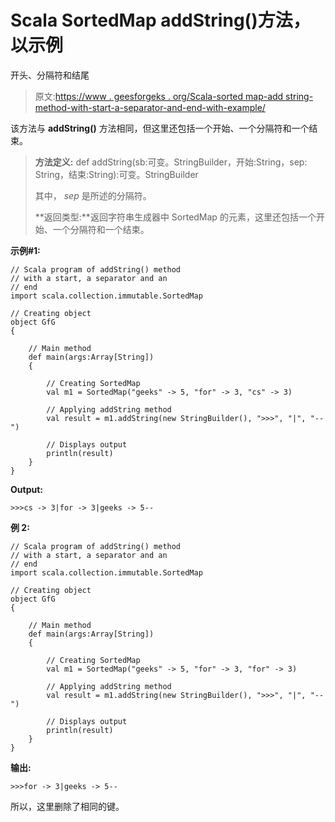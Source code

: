 # Scala SortedMap addString()方法，以示例

开头、分隔符和结尾

> 原文:[https://www . geesforgeks . org/Scala-sorted map-add string-method-with-start-a-separator-and-end-with-example/](https://www.geeksforgeeks.org/scala-sortedmap-addstring-method-with-a-start-a-separator-and-an-end-with-example/)

该方法与 **addString()** 方法相同，但这里还包括一个开始、一个分隔符和一个结束。

> **方法定义:** def addString(sb:可变。StringBuilder，开始:String，sep: String，结束:String):可变。StringBuilder
> 
> 其中， *sep* 是所述的分隔符。
> 
> **返回类型:**返回字符串生成器中 SortedMap 的元素，这里还包括一个开始、一个分隔符和一个结束。

**示例#1:**

```
// Scala program of addString() method
// with a start, a separator and an
// end
import scala.collection.immutable.SortedMap

// Creating object
object GfG
{ 

    // Main method
    def main(args:Array[String])
    {

        // Creating SortedMap
        val m1 = SortedMap("geeks" -> 5, "for" -> 3, "cs" -> 3)

        // Applying addString method 
        val result = m1.addString(new StringBuilder(), ">>>", "|", "--")

        // Displays output
        println(result)
    }
}
```

**Output:**

```
>>>cs -> 3|for -> 3|geeks -> 5--

```

**例 2:**

```
// Scala program of addString() method
// with a start, a separator and an
// end
import scala.collection.immutable.SortedMap

// Creating object
object GfG
{ 

    // Main method
    def main(args:Array[String])
    {

        // Creating SortedMap
        val m1 = SortedMap("geeks" -> 5, "for" -> 3, "for" -> 3)

        // Applying addString method 
        val result = m1.addString(new StringBuilder(), ">>>", "|", "--")

        // Displays output
        println(result)
    }
}
```

**输出:**

```
>>>for -> 3|geeks -> 5--

```

所以，这里删除了相同的键。